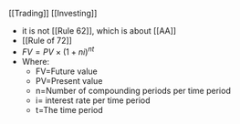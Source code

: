 [[Trading]]
[[Investing]]
- it is not [[Rule 62]], which is about [[AA]]
- [[Rule of 72]]
- $FV = PV×(1+ni​)^{nt}$
- Where:
	- FV=Future value
	- PV=Present value
	- n=Number of compounding periods per time period
	- i= interest rate per time period
	- t=The time period​